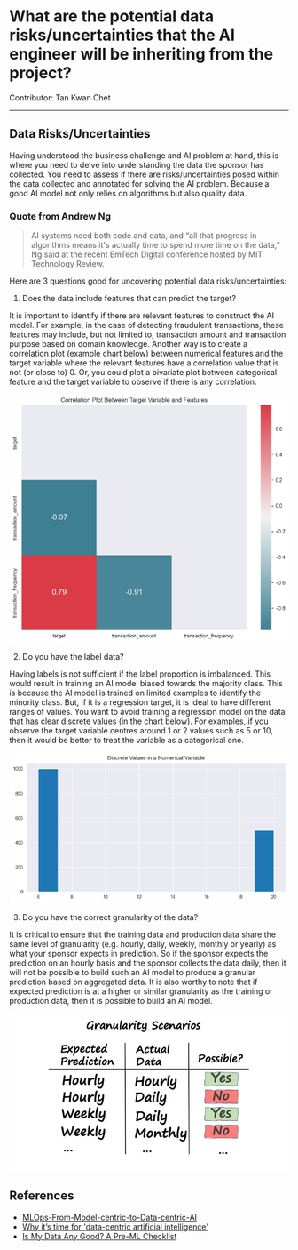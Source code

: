# What are the potential data risks/uncertainties that the AI engineer will be inheriting from the project?
Contributor: Tan Kwan Chet 

---
## Data Risks/Uncertainties

Having understood the business challenge and AI problem at hand, this is where you need to delve into understanding the data the sponsor has collected. You need to assess if there are risks/uncertainties posed within the data collected and annotated for solving the AI problem. Because a good AI model not only relies on algorithms but also quality data.

### Quote from Andrew Ng
> AI systems need both code and data, and “all that progress in algorithms means it's actually time to spend more time on the data,” Ng said at the recent EmTech Digital conference hosted by MIT Technology Review.

Here are 3 questions good for uncovering potential data risks/uncertainties:

1. Does the data include features that can predict the target?

It is important to identify if there are relevant features to construct the AI model. For example, in the case of detecting fraudulent transactions, these features may include, but not limited to, transaction amount and transaction purpose based on domain knowledge. Another way is to create a correlation plot (example chart below) between numerical features and the target variable where the relevant features have a correlation value that is not (or close to) 0. Or, you could plot a bivariate plot between categorical feature and the target variable to observe if there is any correlation. 

![Corrplot](../assets/images/charts/corrplot_chart.png)  

2. Do you have the label data?

Having labels is not sufficient if the label proportion is imbalanced. This would result in training an AI model biased towards the majority class. This is because the AI model is trained on limited examples to identify the minority class. But, if it is a regression target, it is ideal to have different ranges of values. You want to avoid training a regression model on the data that has clear discrete values (in the chart below). For examples, if you observe the target variable centres around 1 or 2 values such as 5 or 10, then it would be better to treat the variable as a categorical one. 

![Discreteplot](../assets/images/charts/discreteplot_chart.png)  

3. Do you have the correct granularity of the data?

It is critical to ensure that the training data and production data share the same level of granularity (e.g. hourly, daily, weekly, monthly or yearly) as what your sponsor expects in prediction. So if the sponsor expects the prediction on an hourly basis and the sponsor collects the data daily, then it will not be possible to build such an AI model to produce a granular prediction based on aggregated data. It is also worthy to note that if expected prediction is at a higher or similar granularity as the training or production data, then it is possible to build an AI model. 

![GranularityDiagram](../assets/images/diagrams/granularity_diagram.jpg)  

## References 
- [MLOps-From-Model-centric-to-Data-centric-AI](https://www.deeplearning.ai/wp-content/uploads/2021/06/MLOps-From-Model-centric-to-Data-centric-AI.pdf)
- [Why it’s time for 'data-centric artificial intelligence'](https://mitsloan.mit.edu/ideas-made-to-matter/why-its-time-data-centric-artificial-intelligence)
- [Is My Data Any Good? A Pre-ML Checklist](https://services.google.com/fh/files/blogs/data-prep-checklist-ml-bd-wp-v2.pdf)
